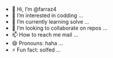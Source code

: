 - 👋 Hi, I’m @farraz4
- 👀 I’m interested in codding ...
- 🌱 I’m currently learning solve ...
- 💞️ I’m looking to collaborate on repos ...
- 📫 How to reach me mail ...
- 😄 Pronouns: haha ...
- ⚡ Fun fact: solfed ...

<!---
farraz4/farraz4 is a ✨ special ✨ repository because its `README.md` (this file) appears on your GitHub profile.
You can click the Preview link to take a look at your changes.
--->
